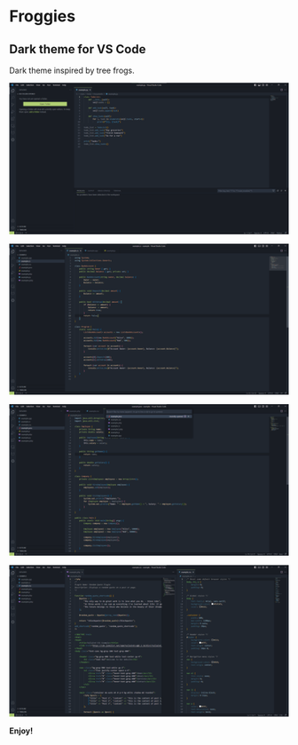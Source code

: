 # Froggies

## Dark theme for VS Code
Dark theme inspired by tree frogs. 

![Screenshot](https://raw.githubusercontent.com/linda-jh/froggies-theme/main/images/example1.png)

![Screenshot](https://raw.githubusercontent.com/linda-jh/froggies-theme/main/images/example2.png)

![Screenshot](https://raw.githubusercontent.com/linda-jh/froggies-theme/main/images/example3.png)

![Screenshot](https://raw.githubusercontent.com/linda-jh/froggies-theme/main/images/example4.png)

**Enjoy!**
